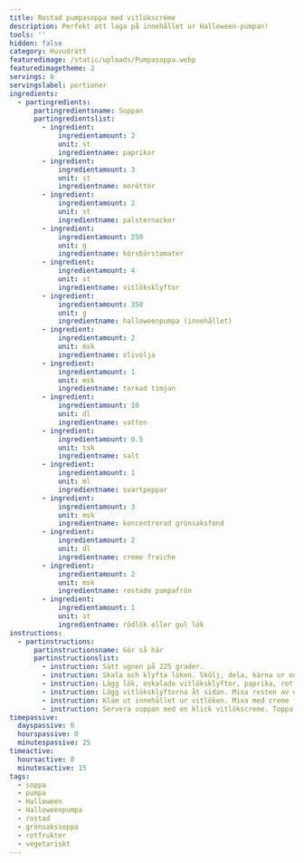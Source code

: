 ```yaml
---
title: Rostad pumpasoppa med vitlökscréme
description: Perfekt att laga på innehållet ur Halloween-pumpan!
tools: ''
hidden: false
category: Huvudrätt
featuredimage: /static/uploads/Pumpasoppa.webp
featuredimagetheme: 2
servings: 6
servingslabel: portioner
ingredients:
  - partingredients:
      partingredientsname: Soppan
      partingredientslist:
        - ingredient:
            ingredientamount: 2
            unit: st
            ingredientname: paprikor
        - ingredient:
            ingredientamount: 3
            unit: st
            ingredientname: morötter
        - ingredient:
            ingredientamount: 2
            unit: st
            ingredientname: palsternackor
        - ingredient:
            ingredientamount: 250
            unit: g
            ingredientname: körsbärstomater
        - ingredient:
            ingredientamount: 4
            unit: st
            ingredientname: vitlöksklyftor
        - ingredient:
            ingredientamount: 350
            unit: g
            ingredientname: halloweenpumpa (innehållet)
        - ingredient:
            ingredientamount: 2
            unit: msk
            ingredientname: olivolja
        - ingredient:
            ingredientamount: 1
            unit: msk
            ingredientname: torkad timjan
        - ingredient:
            ingredientamount: 10
            unit: dl
            ingredientname: vatten
        - ingredient:
            ingredientamount: 0.5
            unit: tsk
            ingredientname: salt
        - ingredient:
            ingredientamount: 1
            unit: ml
            ingredientname: svartpeppar
        - ingredient:
            ingredientamount: 3
            unit: msk
            ingredientname: koncentrerad grönsaksfond
        - ingredient:
            ingredientamount: 2
            unit: dl
            ingredientname: creme fraiche
        - ingredient:
            ingredientamount: 2
            unit: msk
            ingredientname: rostade pumpafrön
        - ingredient:
            ingredientamount: 1
            unit: st
            ingredientname: rödlök eller gul lök
instructions:
  - partinstructions:
      partinstructionsname: Gör så här
      partinstructionslist:
        - instruction: Sätt ugnen på 225 grader.
        - instruction: Skala och klyfta löken. Skölj, dela, kärna ur och skär paprikorna i grova bitar. Skala och skär morot och palsternacka i stavar samt gröp ur så mycket som möjligt av köttet i din halloweenpumpa.
        - instruction: Lägg lök, oskalade vitlöksklyftor, paprika, rotfrukter, körsbärstomater och pumpa på en bakplåtspappersklädd plåt. Ringla över olja, krydda med timjan, salt och peppar. Blanda runt. Rosta mitt i ugnen i 25 minuter.
        - instruction: Lägg vitlöksklyftorna åt sidan. Mixa resten av det ugnsrostade med stavmixer till slät mos. Häll det i en kastrull. Tillsätt vatten och grönsaksfond.  Låt koka upp.  Smaka av med salt och peppar. Späd eventuellt med mer vatten.
        - instruction: Kläm ut innehållet ur vitlöken. Mixa med creme fraiche till en slät röra. Smaka av med salt och peppar.
        - instruction: Servera soppan med en klick vitlökscreme. Toppa även med rostade pumpafrön.
timepassive:
  dayspassive: 0
  hourspassive: 0
  minutespassive: 25
timeactive:
  hoursactive: 0
  minutesactive: 15
tags:
  - soppa
  - pumpa
  - Halloween
  - Halloweenpumpa
  - rostad
  - grönsakssoppa
  - rotfrukter
  - vegetariskt
---
```

